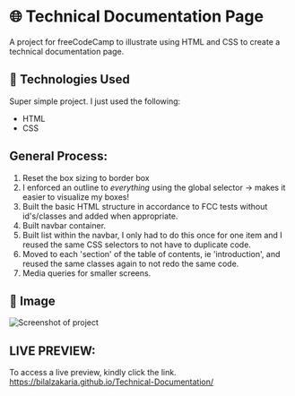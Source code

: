 # 🌐 Technical Documentation Page
A project for freeCodeCamp to illustrate using HTML and CSS to create a technical documentation page.

## 🔧 Technologies Used
Super simple project. I just used the following:
* HTML
* CSS 

## General Process:
1. Reset the box sizing to border box
2. I enforced an outline to *everything* using the global selector -> makes it easier to visualize my boxes!
3. Built the basic HTML structure in accordance to FCC tests without id's/classes and added when appropriate.
4. Built navbar container.
5. Built list within the navbar, I only had to do this once for one item and I reused the same CSS selectors to not have to duplicate code.
6. Moved to each 'section' of the table of contents, ie 'introduction', and reused the same classes again to not redo the same code.
7. Media queries for smaller screens.

## 🚀 Image
![Screenshot of project](https://i.imgur.com/D3676BO.png)

## LIVE PREVIEW:
To access a live preview, kindly click the link.
https://bilalzakaria.github.io/Technical-Documentation/